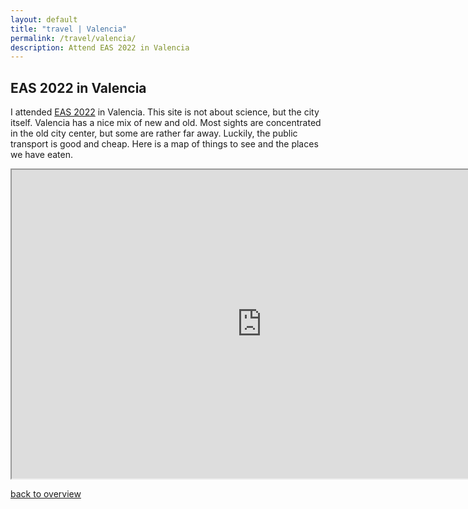 ```yaml
---
layout: default
title: "travel | Valencia"
permalink: /travel/valencia/ 
description: Attend EAS 2022 in Valencia
---
```



## EAS 2022 in Valencia

I attended [EAS 2022](https://eas.unige.ch/EAS2022/) in Valencia. This site is not about science, but the city itself. Valencia has a nice mix of new and old. Most sights are concentrated in the old city center, but some are rather far away. Luckily, the public transport is good and cheap. Here is a map of things to see and the places we have eaten.

<iframe src="https://www.google.com/maps/d/embed?mid=1Kb6ums5kqa8DC4ohByjuhpCc8Ic1kW4" width="800" height="494"></iframe>


[back to overview](/travel/)
